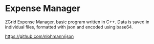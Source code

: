 # Expense Manager
ZGrid Expense Manager, basic program written in C++. Data is saved in individual files, formatted with json and encoded using base64.


https://github.com/nlohmann/json
